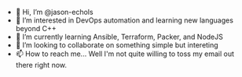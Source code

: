 - 👋 Hi, I’m @jason-echols
- 👀 I’m interested in DevOps automation and learning new languages beyond C++
- 🌱 I’m currently learning Ansible, Terraform, Packer, and NodeJS
- 💞️ I’m looking to collaborate on something simple but intereting
- 📫 How to reach me... Well I'm not quite willing to toss my email out there right now.

<!---
jason-echols/jason-echols is a ✨ special ✨ repository because its `README.md` (this file) appears on your GitHub profile.
You can click the Preview link to take a look at your changes.
--->
